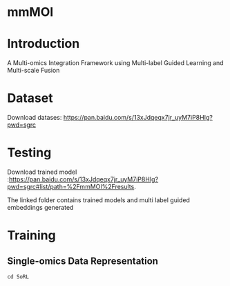 # mmMOI

# Introduction
A Multi-omics Integration Framework using Multi-label Guided Learning and Multi-scale Fusion

# Dataset
Download datases: https://pan.baidu.com/s/13xJdqeqx7jr_uyM7iP8HIg?pwd=sgrc

# Testing
Download trained model :https://pan.baidu.com/s/13xJdqeqx7jr_uyM7iP8HIg?pwd=sgrc#list/path=%2FmmMOI%2Fresults.   

The linked folder contains trained models and multi label guided embeddings generated

# Training
## Single-omics Data Representation
```
cd SoRL
```


